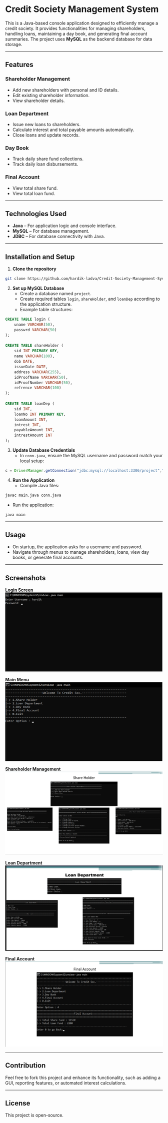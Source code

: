 
# Credit Society Management System

This is a Java-based console application designed to efficiently manage a credit society. It provides functionalities for managing shareholders, handling loans, maintaining a day book, and generating final account summaries. The project uses **MySQL** as the backend database for data storage.

---

## Features

### Shareholder Management
- Add new shareholders with personal and ID details.
- Edit existing shareholder information.
- View shareholder details.

### Loan Department
- Issue new loans to shareholders.
- Calculate interest and total payable amounts automatically.
- Close loans and update records.

### Day Book
- Track daily share fund collections.
- Track daily loan disbursements.

### Final Account
- View total share fund.
- View total loan fund.

---

## Technologies Used
- **Java** – For application logic and console interface.
- **MySQL** – For database management.
- **JDBC** – For database connectivity with Java.

---

## Installation and Setup

1. **Clone the repository**
```bash
git clone https://github.com/hardik-ladva/Credit-Society-Management-System.git
```

2. **Set up MySQL Database**
   - Create a database named `project`.
   - Create required tables `login`, `shareHolder`, and `loanDep` according to the application structure.
   - Example table structures:
```sql
CREATE TABLE login (
    uname VARCHAR(50),
    passwrd VARCHAR(50)
);

CREATE TABLE shareHolder (
    sid INT PRIMARY KEY,
    name VARCHAR(100),
    dob DATE,
    issueDate DATE,
    address VARCHAR(255),
    idProofName VARCHAR(50),
    idProofNumber VARCHAR(50),
    refrence VARCHAR(100)
);

CREATE TABLE loanDep (
    sid INT,
    loanNo INT PRIMARY KEY,
    loanAmount INT,
    intrest INT,
    payableAmount INT,
    intrestAmount INT
);
```

3. **Update Database Credentials**
   - In `conn.java`, ensure the MySQL username and password match your local setup:
```java
c = DriverManager.getConnection("jdbc:mysql://localhost:3306/project","root","");
```

4. **Run the Application**
   - Compile Java files:
```bash
javac main.java conn.java
```
   - Run the application:
```bash
java main
```

---

## Usage
- On startup, the application asks for a username and password.
- Navigate through menus to manage shareholders, loans, view day books, or generate final accounts.

---
## Screenshots

**Login Screen**  
![Login Screen](screenshots/Login.png)

**Main Menu**  
![Main Menu](screenshots/MainMenu.png)

**Shareholder Management**  
![Shareholder Management](screenshots/Shareholder.png)

**Loan Department**  
![Loan Department](screenshots/Loan.png)

**Final Account**  
![Final Account](screenshots/FinalAccount.png)

---

## Contribution
Feel free to fork this project and enhance its functionality, such as adding a GUI, reporting features, or automated interest calculations.

---

## License
This project is open-source.
